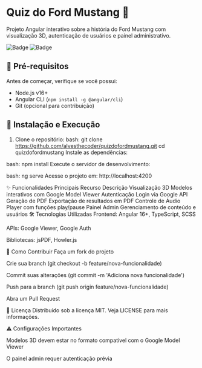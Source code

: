 # Quiz do Ford Mustang 🚗

Projeto Angular interativo sobre a história do Ford Mustang com visualização 3D, autenticação de usuários e painel administrativo.

![Badge](https://img.shields.io/badge/Angular-v16+-DD0031?style=for-the-badge&logo=angular)
![Badge](https://img.shields.io/badge/License-MIT-green?style=for-the-badge)

## 📌 Pré-requisitos

Antes de começar, verifique se você possui:

- Node.js v16+
- Angular CLI (`npm install -g @angular/cli`)
- Git (opcional para contribuição)

## 🚀 Instalação e Execução

1. Clone o repositório:
bash:
git clone https://github.com/alvesthecoder/quizdofordmustang.git
cd quizdofordmustang
Instale as dependências:

bash:
npm install
Execute o servidor de desenvolvimento:

bash:
ng serve
Acesse o projeto em: http://localhost:4200

✨ Funcionalidades Principais
Recurso	Descrição
Visualização 3D	Modelos interativos com Google Model Viewer
Autenticação	Login via Google API
Geração de PDF	Exportação de resultados em PDF
Controle de Áudio	Player com funções play/pause
Painel Admin	Gerenciamento de conteúdo e usuários
🛠 Tecnologias Utilizadas
Frontend: Angular 16+, TypeScript, SCSS

APIs: Google Viewer, Google Auth

Bibliotecas: jsPDF, Howler.js

🤝 Como Contribuir
Faça um fork do projeto

Crie sua branch (git checkout -b feature/nova-funcionalidade)

Commit suas alterações (git commit -m 'Adiciona nova funcionalidade')

Push para a branch (git push origin feature/nova-funcionalidade)

Abra um Pull Request

📄 Licença
Distribuído sob a licença MIT. Veja LICENSE para mais informações.

⚠️ Configurações Importantes

Modelos 3D devem estar no formato compatível com o Google Model Viewer

O painel admin requer autenticação prévia
